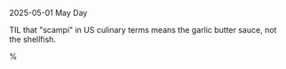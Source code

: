 2025-05-01 May Day

TIL that "scampi" in US culinary terms means the garlic butter sauce, not the shellfish.

%
